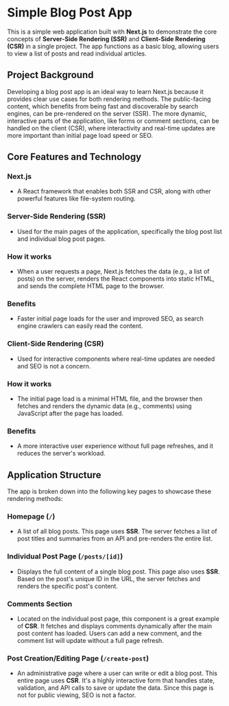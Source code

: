 # Simple Blog Post App

This is a simple web application built with **Next.js** to demonstrate the core concepts of **Server-Side Rendering (SSR)** and **Client-Side Rendering (CSR)** in a single project. The app functions as a basic blog, allowing users to view a list of posts and read individual articles.

## Project Background

Developing a blog post app is an ideal way to learn Next.js because it provides clear use cases for both rendering methods. The public-facing content, which benefits from being fast and discoverable by search engines, can be pre-rendered on the server (SSR). The more dynamic, interactive parts of the application, like forms or comment sections, can be handled on the client (CSR), where interactivity and real-time updates are more important than initial page load speed or SEO.

## Core Features and Technology

### Next.js
- A React framework that enables both SSR and CSR, along with other powerful features like file-system routing.

### Server-Side Rendering (SSR)
- Used for the main pages of the application, specifically the blog post list and individual blog post pages.

### How it works
- When a user requests a page, Next.js fetches the data (e.g., a list of posts) on the server, renders the React components into static HTML, and sends the complete HTML page to the browser.

### Benefits
- Faster initial page loads for the user and improved SEO, as search engine crawlers can easily read the content.

### Client-Side Rendering (CSR)
- Used for interactive components where real-time updates are needed and SEO is not a concern.

### How it works
- The initial page load is a minimal HTML file, and the browser then fetches and renders the dynamic data (e.g., comments) using JavaScript after the page has loaded.

### Benefits
- A more interactive user experience without full page refreshes, and it reduces the server's workload.

## Application Structure

The app is broken down into the following key pages to showcase these rendering methods:

### Homepage (`/`)
- A list of all blog posts. This page uses **SSR**. The server fetches a list of post titles and summaries from an API and pre-renders the entire list.

### Individual Post Page (`/posts/[id]`)
- Displays the full content of a single blog post. This page also uses **SSR**. Based on the post's unique ID in the URL, the server fetches and renders the specific post's content.

### Comments Section
- Located on the individual post page, this component is a great example of **CSR**. It fetches and displays comments dynamically after the main post content has loaded. Users can add a new comment, and the comment list will update without a full page refresh.

### Post Creation/Editing Page (`/create-post`)
- An administrative page where a user can write or edit a blog post. This entire page uses **CSR**. It's a highly interactive form that handles state, validation, and API calls to save or update the data. Since this page is not for public viewing, SEO is not a factor.